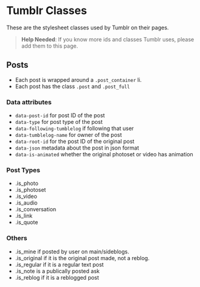 # Tumblr Classes

These are the stylesheet classes used by Tumblr on their pages.

> **Help Needed**: If you know more ids and classes Tumblr uses, please add them to this page.

## Posts

* Each post is wrapped around a `.post_container` li.
* Each post has the class `.post` and `.post_full`

### Data attributes

* `data-post-id` for post ID of the post
* `data-type` for post type of the post
* `data-following-tumblelog` if following that user
* `data-tumblelog-name` for owner of the post
* `data-root-id` for the post ID of the original post
* `data-json` metadata about the post in json format
* `data-is-animated` whether the original photoset or video has animation

### Post Types

* .is_photo
* .is_photoset
* .is_video
* .is_audio
* .is_conversation
* .is_link
* .is_quote

### Others

* .is_mine if posted by user on main/sideblogs.
* .is_original if it is the original post made, not a reblog.
* .is_regular if it is a regular text post
* .is_note is a publically posted ask
* .is_reblog if it is a reblogged post
